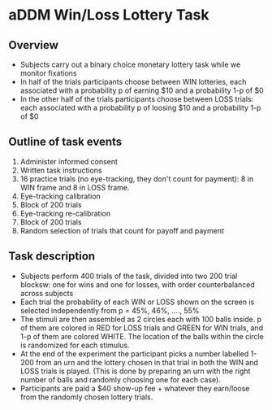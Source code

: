 # aDDM Win/Loss Lottery Task


## Overview
* Subjects carry out a binary choice monetary lottery task while we monitor fixations
* In half of the trials participants choose between WIN lotteries, each associated with a probability p of earning $10 and a probability 1-p of $0
* In the other half of the trials participants choose between LOSS trials: each associated  with a probability p of loosing $10 and a probability 1-p of $0

## Outline of task events
1. Administer informed consent
2. Written task instructions
3. 16 practice trials (no eye-tracking, they don't count for payment): 8 in WIN frame and 8 in LOSS frame.
4. Eye-tracking calibration
5. Block of 200 trials
6. Eye-tracking re-calibration
7. Block of 200 trials
8. Random selection of trials that count for payoff and payment

## Task description
* Subjects perform 400 trials of the task, divided into two 200 trial blocksw: one for wins and one for losses, with order counterbalanced across subjects
* Each trial the probability of each WIN or LOSS shown on the screen is selected independently from p = 45%, 46%, ...., 55%
* The stimuli are then assembled as 2 circles each with 100 balls inside. p of them are colored in RED for LOSS trials and GREEN for WIN trials, and 1-p of them are colored WHITE. The location of the balls within the circle is randomized for each stimulus. 
* At the end of the experiment the participant picks a number labelled 1-200 from an urn and the lottery chosen in that trial in both the WIN and LOSS trials is played. (This is done by preparing an urn with the right number of balls and randomly choosing one for each case). 
* Participants are paid a $40 show-up fee + whatever they earn/loose from the randomly chosen lottery trials.
